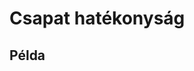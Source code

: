 # Csapat hatékonyság

## Példa

<ClientOnly>
  <mjsz-vbr-team-scoring
    locale="hu"
    championship-id="3314"
    division="Alapszakasz" 
  />
</ClientOnly>
